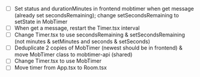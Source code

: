 - [ ] Set status and durationMinutes in frontend mobtimer when get message (already set secondsRemaining); change setSecondsRemaining to setState in MobTimer
- [ ] When get a message, restart the Timer.tsx interval
- [ ] Change Timer.tsx to use secondsRemaining & setSecondsRemaining (not minutes & setMinutes and seconds & setSeconds)
- [ ] Deduplicate 2 copies of MobTimer (newest should be in frontend) & move MobTimer class to mobtimer-api (shared)
- [ ] Change Timer.tsx to use MobTimer
- [ ] Move timer from App.tsx to Room.tsx